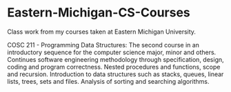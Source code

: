 # Eastern-Michigan-CS-Courses

Class work from my courses taken at Eastern Michigan University. 

COSC 211 - Programming Data Structures:
The second course in an introductory sequence for the computer science major, minor and others. Continues software engineering methodology through specification, design, coding and program correctness. Nested procedures and functions, scope and recursion. Introduction to data structures such as stacks, queues, linear lists, trees, sets and files. Analysis of sorting and searching algorithms.
